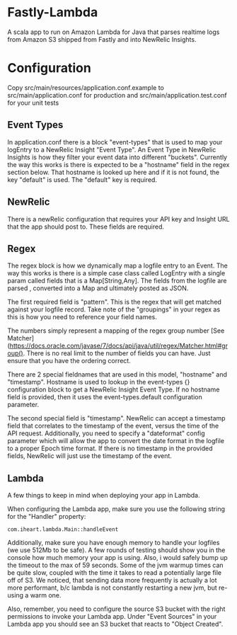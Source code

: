 # Fastly-Lambda 

A scala app to run on Amazon Lambda for Java that parses realtime logs from Amazon S3 shipped from Fastly and into NewRelic Insights.

# Configuration 

Copy src/main/resources/application.conf.example to src/main/application.conf for production and src/main/application.test.conf for your unit tests

## Event Types

 In application.conf there is a block "event-types" that is used to map your logEntry to a NewRelic Insight "Event Type".  An Event Type in NewRelic Insights is how they filter your event data into different "buckets".  Currently the way this works is there is expected to be a "hostname" field in the regex section below.  That hostname is looked up here and if it is not found, the key "default" is used.  The "default" key is required.
 
## NewRelic 

There is a newRelic configuration that requires your API key and Insight URL that the app should post to.  These fields are required.

## Regex 

The regex block is how we dynamically map a logfile entry to an Event.  The way this works is there is a simple case class called LogEntry with a single param called fields that is a Map[String,Any].  The fields from the logfile are parsed , converted into a Map and ultimately posted as JSON.  

The first required field is "pattern".  This is the regex that will get matched against your logfile record.  Take note of the "groupings" in your regex as this is how you need to reference your field names.

The numbers simply represent a mapping of the regex group number [See Matcher](https://docs.oracle.com/javase/7/docs/api/java/util/regex/Matcher.html#group().  There is no real limit to the number of fields you can have.  Just ensure that you have the ordering correct.

There are 2 special fieldnames that are used in this model, "hostname" and "timestamp".   Hostname is used to lookup in the event-types {} configuration block to get a NewRelic Insight Event Type.  If no hostname field is provided, then it uses the event-types.default configuration parameter.

The second special field is "timestamp".  NewRelic can accept a timestamp field that correlates to the timestamp of the event, versus the time of the API request.  Additionally, you need to specify a "dateformat" config parameter which will allow the app to convert the date format in the logfile to a proper Epoch time format. If there is no timestamp in the provided fields, NewRelic will just use the timestamp of the event.

## Lambda 

A few things to keep in mind when deploying your app in Lambda.  

When configuring the Lambda app, make sure you use the following string for the "Handler" property:

    com.iheart.lambda.Main::handleEvent
    
Additionally, make sure you have enough memory to handle your logfiles (we use 512Mb to be safe).  A few rounds of testing should show you in the console how much memory your app is using.  Also, i would safely bump up the timeout to the max of 59 seconds.  Some of the jvm warmup times can be quite slow, coupled with the time it takes to read a potentially large file off of S3.  We noticed, that sending data more frequently is actually a lot more performant, b/c lambda is not constantly restarting a new jvm, but re-using a warm one.    

Also, remember, you need to configure the source S3 bucket with the right permissions to invoke your Lambda app.  Under "Event Sources" in your Lambda app you should see an S3 bucket that reacts to "Object Created".